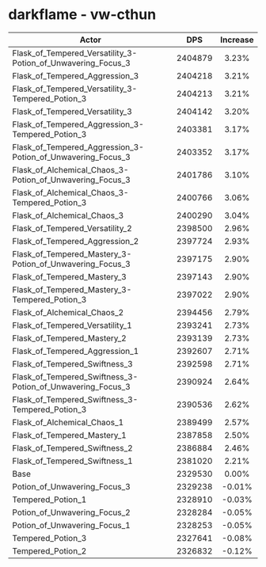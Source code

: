 # darkflame - vw-cthun
| Actor | DPS | Increase |
|---|:---:|:---:|
|Flask_of_Tempered_Versatility_3-Potion_of_Unwavering_Focus_3|2404879|3.23%|
|Flask_of_Tempered_Aggression_3|2404218|3.21%|
|Flask_of_Tempered_Versatility_3-Tempered_Potion_3|2404213|3.21%|
|Flask_of_Tempered_Versatility_3|2404142|3.20%|
|Flask_of_Tempered_Aggression_3-Tempered_Potion_3|2403381|3.17%|
|Flask_of_Tempered_Aggression_3-Potion_of_Unwavering_Focus_3|2403352|3.17%|
|Flask_of_Alchemical_Chaos_3-Potion_of_Unwavering_Focus_3|2401786|3.10%|
|Flask_of_Alchemical_Chaos_3-Tempered_Potion_3|2400766|3.06%|
|Flask_of_Alchemical_Chaos_3|2400290|3.04%|
|Flask_of_Tempered_Versatility_2|2398500|2.96%|
|Flask_of_Tempered_Aggression_2|2397724|2.93%|
|Flask_of_Tempered_Mastery_3-Potion_of_Unwavering_Focus_3|2397175|2.90%|
|Flask_of_Tempered_Mastery_3|2397143|2.90%|
|Flask_of_Tempered_Mastery_3-Tempered_Potion_3|2397022|2.90%|
|Flask_of_Alchemical_Chaos_2|2394456|2.79%|
|Flask_of_Tempered_Versatility_1|2393241|2.73%|
|Flask_of_Tempered_Mastery_2|2393139|2.73%|
|Flask_of_Tempered_Aggression_1|2392607|2.71%|
|Flask_of_Tempered_Swiftness_3|2392598|2.71%|
|Flask_of_Tempered_Swiftness_3-Potion_of_Unwavering_Focus_3|2390924|2.64%|
|Flask_of_Tempered_Swiftness_3-Tempered_Potion_3|2390536|2.62%|
|Flask_of_Alchemical_Chaos_1|2389499|2.57%|
|Flask_of_Tempered_Mastery_1|2387858|2.50%|
|Flask_of_Tempered_Swiftness_2|2386884|2.46%|
|Flask_of_Tempered_Swiftness_1|2381020|2.21%|
|Base|2329530|0.00%|
|Potion_of_Unwavering_Focus_3|2329238|-0.01%|
|Tempered_Potion_1|2328910|-0.03%|
|Potion_of_Unwavering_Focus_2|2328284|-0.05%|
|Potion_of_Unwavering_Focus_1|2328253|-0.05%|
|Tempered_Potion_3|2327641|-0.08%|
|Tempered_Potion_2|2326832|-0.12%|
